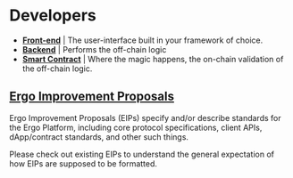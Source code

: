 # Developers


- [**Front-end**](stack/front-end) | The user-interface built in your framework of choice.
- [**Backend**](stack/back-end) | Performs the off-chain logic
- [**Smart Contract**](scs/ergoscript) | Where the magic happens, the on-chain validation of the off-chain logic.

## [Ergo Improvement Proposals](https://github.com/ergoplatform/eips)

Ergo Improvement Proposals (EIPs) specify and/or describe standards for the Ergo Platform, including core protocol specifications, client APIs, dApp/contract standards, and other such things.

Please check out existing EIPs to understand the general expectation of how EIPs are supposed to be formatted.


